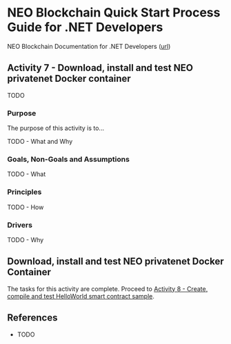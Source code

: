 # NEO Blockchain Quick Start Process Guide for .NET Developers

NEO Blockchain Documentation for .NET Developers ([url](https://github.com/mwherman2000/neo-windocs/tree/master/windocs))

## Activity 7 - Download, install and test NEO privatenet Docker container

TODO

### Purpose

The purpose of this activity is to...

TODO - What and Why

### Goals, Non-Goals and Assumptions

TODO - What

### Principles

TODO - How

### Drivers

TODO - Why

## Download, install and test NEO privatenet Docker Container

The tasks for this activity are complete. Proceed to [Activity 8 - Create, compile and test HelloWorld smart contract sample](./08-createcompilesmartcontract.md).

## References

* TODO
